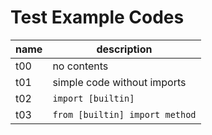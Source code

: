 # Test Example Codes

| name | description |
|------|-------------|
| t00 | no contents |
| t01 | simple code without imports |
| t02 | `import [builtin]` |
| t03 | `from [builtin] import method` |
